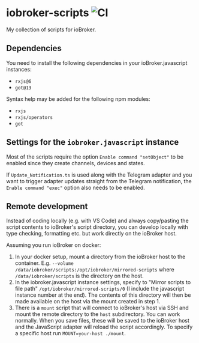 # iobroker-scripts ![CI](https://github.com/agross/iobroker-scripts/actions/workflows/typescript.yml/badge.svg)

My collection of scripts for ioBroker.

## Dependencies

You need to install the following dependencies in your ioBroker.javascript instances:

* `rxjs@6`
* `got@13`

Syntax help may be added for the following npm modules:

* `rxjs`
* `rxjs/operators`
* `got`

## Settings for the `iobroker.javascript` instance

Most of the scripts require the option `Enable command "setObject"` to be
enabled since they create channels, devices and states.

If `Update_Notification.ts` is used along with the Telegram adapter and you want
to trigger adapter updates straight from the Telegram notification, the
`Enable command "exec"` option also needs to be enabled.

## Remote development

Instead of coding locally (e.g. with VS Code) and always copy/pasting the script
contents to ioBroker's script directory, you can develop locally with type
checking, formatting etc. but work directly on the ioBroker host.

Assuming you run ioBroker on docker:

1. In your docker setup, mount a directory from the ioBroker host to the
   container. E.g. `--volume
   /data/iobroker/scripts:/opt/iobroker/mirrored-scripts` where
   `/data/iobroker/scripts` is the directory on the host.
1. In the iobroker.javascript instance settings, specify to "Mirror scripts to
   file path" `/opt/iobroker/mirrored-scripts/0` (I include the javascript
   instance number at the end). The contents of this directory will then be made
   available on the host via the mount created in step 1.
1. There is a `mount` script that will connect to ioBroker's host via SSH and
   mount the remote directory to the `host` subdirectory. You can work normally.
   When you save files, these will be saved to the ioBroker host and the
   JavaScript adapter will reload the script accordingly. To specify a specific
   host run `MOUNT=your-host ./mount`.
